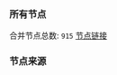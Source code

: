 ### 所有节点
合并节点总数: `915`
[节点链接](https://raw.githubusercontent.com/rzhy1/11/master/sub/sub_merge_base64.txt)

### 节点来源